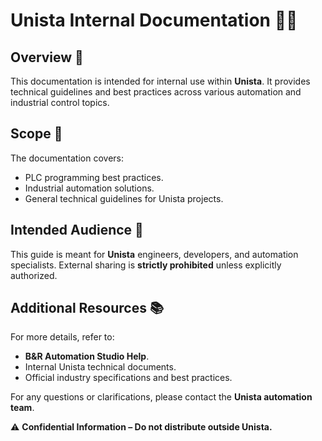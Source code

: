# Unista Internal Documentation 📖🔧

## Overview 🚀

This documentation is intended for internal use within **Unista**. It provides technical guidelines and best practices across various automation and industrial control topics.

## Scope 📏

The documentation covers:

- PLC programming best practices.
- Industrial automation solutions.
- General technical guidelines for Unista projects.

## Intended Audience 🎯

This guide is meant for **Unista** engineers, developers, and automation specialists. External sharing is **strictly prohibited** unless explicitly authorized.

## Additional Resources 📚

For more details, refer to:

- **B&R Automation Studio Help**.
- Internal Unista technical documents.
- Official industry specifications and best practices.

For any questions or clarifications, please contact the **Unista automation team**.

⚠️ **Confidential Information – Do not distribute outside Unista.**

